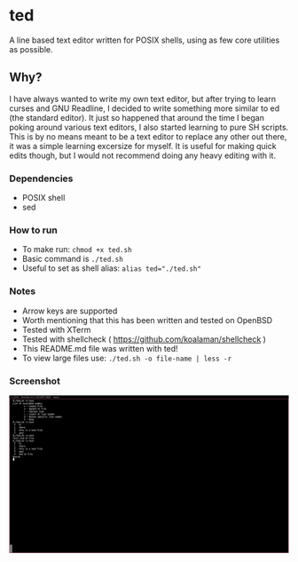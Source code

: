 # ted
A line based text editor written for POSIX shells, using as few core utilities as possible.

## Why?
I have always wanted to write my own text editor, but after trying to learn curses and GNU Readline, 
I decided to write something more similar to ed (the standard editor). It just so happened that 
around the time I began poking around various text editors, I also started learning to pure SH 
scripts. This is by no means meant to be a text editor to replace any other out there, it was a simple 
learning excersize for myself. It is useful for making quick edits though, but I would not recommend 
doing any heavy editing with it.

### Dependencies
* POSIX shell
* sed

### How to run
* To make run: `chmod +x ted.sh`
* Basic command is `./ted.sh`
* Useful to set as shell alias: `alias ted="./ted.sh"`

### Notes
* Arrow keys are supported
* Worth mentioning that this has been written and tested on OpenBSD
* Tested with XTerm
* Tested with shellcheck ( https://github.com/koalaman/shellcheck )
* This README.md file was written with ted!
* To view large files use: `./ted.sh -o file-name | less -r`

### Screenshot
![scrot](scrot.png)
